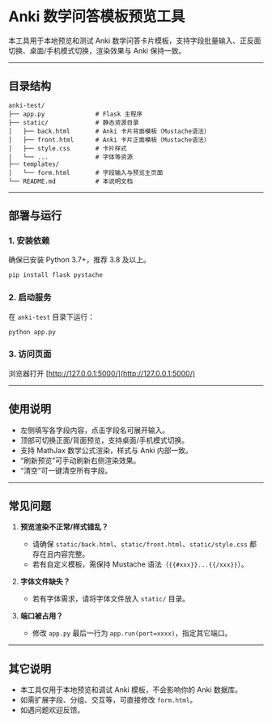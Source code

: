 # Anki 数学问答模板预览工具

本工具用于本地预览和测试 Anki 数学问答卡片模板，支持字段批量输入、正反面切换、桌面/手机模式切换，渲染效果与 Anki 保持一致。

---

## 目录结构

```
anki-test/
├── app.py              # Flask 主程序
├── static/             # 静态资源目录
│   ├── back.html       # Anki 卡片背面模板（Mustache语法）
│   ├── front.html      # Anki 卡片正面模板（Mustache语法）
│   ├── style.css       # 卡片样式
│   └── ...             # 字体等资源
├── templates/
│   └── form.html       # 字段输入与预览主页面
└── README.md           # 本说明文档
```

---

## 部署与运行

### 1. 安装依赖

确保已安装 Python 3.7+，推荐 3.8 及以上。

```bash
pip install flask pystache
```

### 2. 启动服务

在 `anki-test` 目录下运行：

```bash
python app.py
```

### 3. 访问页面

浏览器打开 [http://127.0.0.1:5000/](http://127.0.0.1:5000/)

---

## 使用说明

- 左侧填写各字段内容，点击字段名可展开输入。
- 顶部可切换正面/背面预览，支持桌面/手机模式切换。
- 支持 MathJax 数学公式渲染，样式与 Anki 内部一致。
- “刷新预览”可手动刷新右侧渲染效果。
- “清空”可一键清空所有字段。

---

## 常见问题

1. **预览渲染不正常/样式错乱？**
   - 请确保 `static/back.html`、`static/front.html`、`static/style.css` 都存在且内容完整。
   - 若有自定义模板，需保持 Mustache 语法（`{{#xxx}}...{{/xxx}}`）。

2. **字体文件缺失？**
   - 若有字体需求，请将字体文件放入 `static/` 目录。

3. **端口被占用？**
   - 修改 `app.py` 最后一行为 `app.run(port=xxxx)`，指定其它端口。

---

## 其它说明

- 本工具仅用于本地预览和调试 Anki 模板，不会影响你的 Anki 数据库。
- 如需扩展字段、分组、交互等，可直接修改 `form.html`。
- 如遇问题欢迎反馈。 